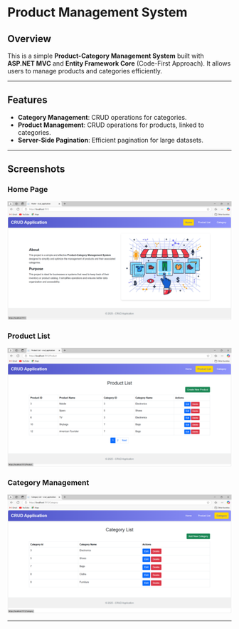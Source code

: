 ﻿# Product Management System

## Overview
This is a simple **Product-Category Management System** built with **ASP.NET MVC** and **Entity Framework Core** (Code-First Approach). It allows users to manage products and categories efficiently.

---

## Features
- **Category Management**: CRUD operations for categories.
- **Product Management**: CRUD operations for products, linked to categories.
- **Server-Side Pagination**: Efficient pagination for large datasets.

---

## Screenshots

### Home Page
![Home Page](crud-application/wwwroot/images/Screenshots/HomePage.png)

### Product List
![Product List](crud-application/wwwroot/images/Screenshots/ProductList.png)

### Category Management
![Category Management](crud-application/wwwroot/images/Screenshots/CategoryList.png)

---


